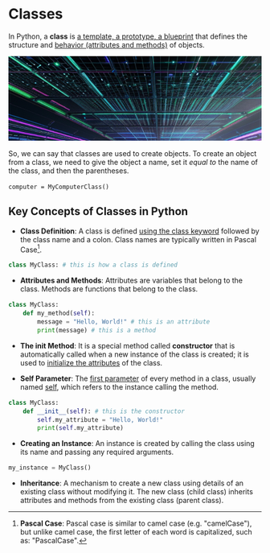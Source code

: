 # Classes

In Python, a **class** is <ins>a template, a prototype, a blueprint</ins> that defines the structure and <ins>behavior (attributes and methods)</ins> of objects.

![Classes](../static/images/classes.png)

So, we can say that classes are used to create objects.
To create an object from a class, we need to give the object a name, set it *equal to* the name of the class, and then the parentheses.

```computer = MyComputerClass()```

## Key Concepts of Classes in Python

- **Class Definition**:
A class is defined <ins>using the class keyword</ins> followed by the class name and a colon.
Class names are typically written in Pascal Case[^1].


```python
class MyClass: # this is how a class is defined
```

- **Attributes and Methods**:
Attributes are variables that belong to the class.
Methods are functions that belong to the class.

```python
class MyClass:
    def my_method(self):
        message = "Hello, World!" # this is an attribute
        print(message) # this is a method
```

- **The __init__ Method**:
It is a special method called **constructor** that is automatically called when a new instance of the class is created; it is used to <ins>initialize the attributes</ins> of the class.

- **Self Parameter**:
The <ins>first parameter</ins> of every method in a class, usually named <ins>self</ins>, which refers to the instance calling the method.

```python
class MyClass:
    def __init__(self): # this is the constructor
        self.my_attribute = "Hello, World!"
        print(self.my_attribute)
```
- **Creating an Instance**:
An instance is created by calling the class using its name and passing any required arguments.

```python
my_instance = MyClass()
```

- **Inheritance**:
A mechanism to create a new class using details of an existing class without modifying it. The new class (child class) inherits attributes and methods from the existing class (parent class).

[^1]: **Pascal Case**: Pascal case is similar to camel case (e.g. "camelCase"), but unlike camel case, the first letter of each word is capitalized, such as: "PascalCase". 
